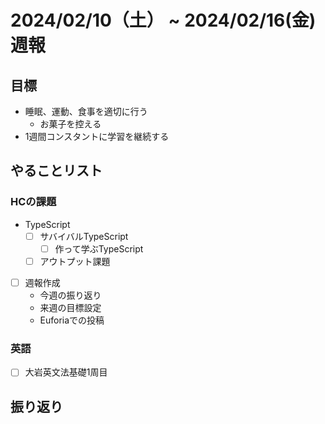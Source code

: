 # 2024/02/10（土） ~ 2024/02/16(金) 週報

## 目標

- 睡眠、運動、食事を適切に行う
  - お菓子を控える
- 1週間コンスタントに学習を継続する

## やることリスト

### HCの課題

- TypeScript
  - [ ] サバイバルTypeScript
    - [ ] 作って学ぶTypeScript
  - [ ] アウトプット課題

- [ ] 週報作成
  - 今週の振り返り
  - 来週の目標設定
  - Euforiaでの投稿

### 英語

- [ ] 大岩英文法基礎1周目

## 振り返り
